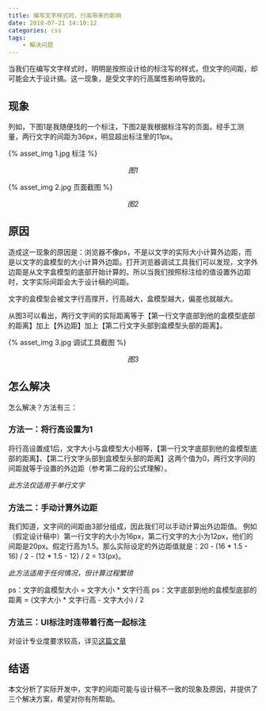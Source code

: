 ```yaml
---
title: 编写文字样式时，行高带来的影响
date: 2018-07-21 14:10:12
categories: css
tags:
	- 解决问题
---
```


当我们在编写文字样式时，明明是按照设计给的标注写的样式，但文字的间距，却可能会大于设计搞。这一现象，是受文字的行高属性影响导致的。

<!-- more --> 

## 现象

列如，下图1是我随便找的一个标注，下图2是我根据标注写的页面。经手工测量，两行文字的间距为36px，明显超出标注里的11px。

{% asset_img 1.jpg 标注 %}
<p style="text-align: center"><i>图1</i></p>

{% asset_img 2.jpg 页面截图 %}
<p style="text-align: center"><i>图2</i></p>

## 原因

造成这一现象的原因是：浏览器不像ps，不是以文字的实际大小计算外边距，而是以文字的盒模型的大小计算外边距。打开浏览器调试工具我们可以发现，文字外边距是从文字盒模型的底部开始计算的。所以当我们按照标注给的值设置外边距时，文字实际间距会大于设计稿的间距。 

文字的盒模型会被文字行高撑开，行高越大，盒模型越大，偏差也就越大。

从图3可以看出，两行文字间的实际距离等于【第一行文字底部到他的盒模型底部的距离】加上【外边距】加上【第二行文字头部到盒模型头部的距离】。

{% asset_img 3.jpg 调试工具截图 %}
<p style="text-align: center"><i>图3</i></p>

## 怎么解决

怎么解决？方法有三：

### 方法一：将行高设置为1

将行高设置成1后，文字大小与盒模型大小相等，【第一行文字底部到他的盒模型底部的距离】、【第二行文字头部到盒模型头部的距离】这两个值为0，两行文字间的间距就等于设置的外边距（参考第二段的公式理解）。

*此方法仅适用于单行文字*

### 方法二：手动计算外边距

我们知道，文字间的间距由3部分组成，因此我们可以手动计算出外边距值。 例如（假定设计稿中）第一行文字的大小为16px，第二行文字的大小为12px，他们的间距是20px。假定行高为1.5。那么实际设定的外边距值就是：20 - (16 \* 1.5 - 16) / 2 - (12 \* 1.5 - 12) / 2 = 13(px)。

*此方法适用于任何情况，但计算过程繁琐*

ps：文字的盒模型大小 = 文字大小 \* 文字行高
ps：文字底部到他的盒模型底部的距离 = (文字大小 \* 文字行高 - 文字大小) / 2

### 方法三：UI标注时连带着行高一起标注

对设计专业度要求较高，详见[这篇文章](https://www.jianshu.com/p/55f1d2c9a82e)

## 结语

本文分析了实际开发中，文字的间距可能与设计稿不一致的现象及原因，并提供了三个解决方案，希望对你有所帮助。